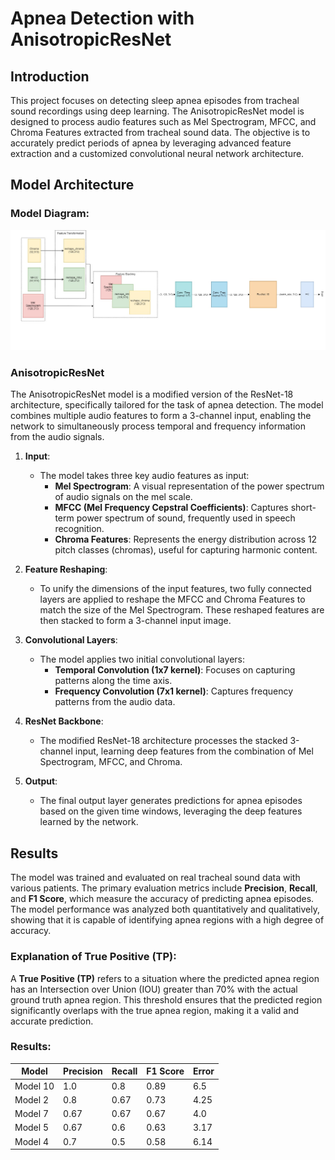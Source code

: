 # Apnea Detection with AnisotropicResNet

## Introduction
This project focuses on detecting sleep apnea episodes from tracheal sound recordings using deep learning. The AnisotropicResNet model is designed to process audio features such as Mel Spectrogram, MFCC, and Chroma Features extracted from tracheal sound data. The objective is to accurately predict periods of apnea by leveraging advanced feature extraction and a customized convolutional neural network architecture.

## Model Architecture

### Model Diagram:

![Model Diagram](./diagram.jpg)

### AnisotropicResNet
The AnisotropicResNet model is a modified version of the ResNet-18 architecture, specifically tailored for the task of apnea detection. The model combines multiple audio features to form a 3-channel input, enabling the network to simultaneously process temporal and frequency information from the audio signals.

1. **Input**:
   - The model takes three key audio features as input: 
     - **Mel Spectrogram**: A visual representation of the power spectrum of audio signals on the mel scale.
     - **MFCC (Mel Frequency Cepstral Coefficients)**: Captures short-term power spectrum of sound, frequently used in speech recognition.
     - **Chroma Features**: Represents the energy distribution across 12 pitch classes (chromas), useful for capturing harmonic content.
   
2. **Feature Reshaping**:
   - To unify the dimensions of the input features, two fully connected layers are applied to reshape the MFCC and Chroma Features to match the size of the Mel Spectrogram. These reshaped features are then stacked to form a 3-channel input image.

3. **Convolutional Layers**:
   - The model applies two initial convolutional layers:
     - **Temporal Convolution (1x7 kernel)**: Focuses on capturing patterns along the time axis.
     - **Frequency Convolution (7x1 kernel)**: Captures frequency patterns from the audio data.

4. **ResNet Backbone**:
   - The modified ResNet-18 architecture processes the stacked 3-channel input, learning deep features from the combination of Mel Spectrogram, MFCC, and Chroma.

5. **Output**:
   - The final output layer generates predictions for apnea episodes based on the given time windows, leveraging the deep features learned by the network.


## Results
The model was trained and evaluated on real tracheal sound data with various patients. The primary evaluation metrics include **Precision**, **Recall**, and **F1 Score**, which measure the accuracy of predicting apnea episodes. The model performance was analyzed both quantitatively and qualitatively, showing that it is capable of identifying apnea regions with a high degree of accuracy.

### Explanation of True Positive (TP):
A **True Positive (TP)** refers to a situation where the predicted apnea region has an Intersection over Union (IOU) greater than 70% with the actual ground truth apnea region. This threshold ensures that the predicted region significantly overlaps with the true apnea region, making it a valid and accurate prediction.

### Results:
| Model | Precision | Recall | F1 Score | Error |
|-------|-----------|--------|----------|-------|
| Model 10 | 1.0 | 0.8 | 0.89 | 6.5 |
| Model 2  | 0.8 | 0.67 | 0.73 | 4.25 |
| Model 7  | 0.67 | 0.67 | 0.67 | 4.0 |
| Model 5  | 0.67 | 0.6  | 0.63 | 3.17 |
| Model 4  | 0.7  | 0.5  | 0.58 | 6.14 |
